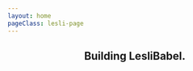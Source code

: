 ```yaml
---
layout: home
pageClass: lesli-page
---
```


<script setup>
    import engineLogo from "../assets/icons/lesli/engine-babel.svg"
</script>

<header class="hero is-medium lesli-page-header">
    <section class="hero-body">
        <div class="container">
            <engineLogo class="logo" />
            <h1 class="title">
                Building <span class="lesli-title-colored">LesliBabel.</span>
            </h1>
        </div>
    </section>
</header>

<style lang="scss">
    @import "../.vitepress/stylesheets/pages/articles.scss";
</style>
